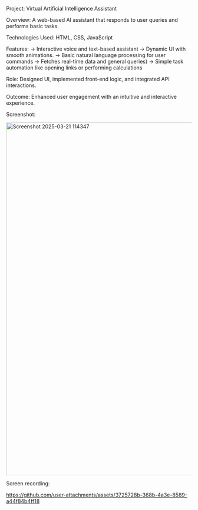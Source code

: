 Project: Virtual Artificial Intelligence Assistant

Overview: A web-based AI assistant that responds to user queries and performs basic tasks.

Technologies Used: HTML, CSS, JavaScript

Features:
       → Interactive voice and text-based assistant
       → Dynamic UI with smooth animations.
       → Basic natural language processing for user commands
       → Fetches real-time data and general queries)
       → Simple task automation like opening links or performing calculations

Role: Designed UI, implemented front-end logic, and integrated API interactions.

Outcome: Enhanced user engagement with an intuitive and interactive experience.


Screenshot:


<img width="959" alt="Screenshot 2025-03-21 114347" src="https://github.com/user-attachments/assets/b0afeff6-1f07-4e5a-97d0-72f5a8e25d70" />







Screen recording:

https://github.com/user-attachments/assets/3725728b-368b-4a3e-8589-a44f84b4ff18

